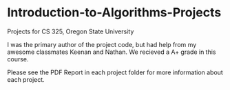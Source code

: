 # Introduction-to-Algorithms-Projects
Projects for CS 325, Oregon State University

I was the primary author of the project code, but had help from my awesome classmates Keenan and Nathan.
We recieved a A+ grade in this course.

Please see the PDF Report in each project folder for more information about each project.
